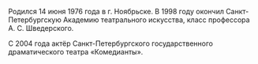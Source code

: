 Родился 14 июня 1976 года в г. Ноябрьске. В 1998 году окончил Санкт-Петербургскую Академию театрального искусства, класс профессора А. С. Шведерского.


С 2004 года актёр Санкт-Петербургского государственного драматического театра «Комедианты».